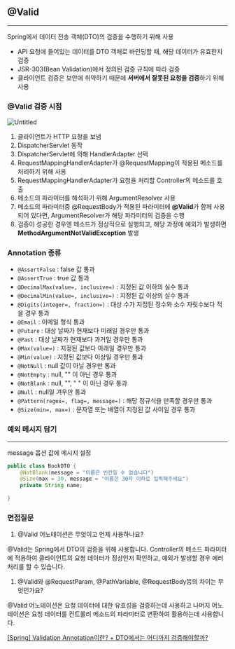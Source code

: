 ## @Valid

---

Spring에서 데이터 전송 객체(DTO)의 검증을 수행하기 위해 사용

- API 요청에 들어있는 데이터를 DTO 객체로 바인딩할 때, 해당 데이터가 유효한지 검증
- JSR-303(Bean Validation)에서 정의된 검증 규칙에 따라 검증
- 클라이언트 검증은 보안에 취약하기 때문에 **서버에서 잘못된 요청을 검증**하기 위해 사용

### @Valid 검증 시점

![Untitled](https://s3-us-west-2.amazonaws.com/secure.notion-static.com/1fc5d247-c16c-4103-9d86-86d122ba844f/Untitled.png)

1. 클라이언트가 HTTP 요청을 보냄
2. DispatcherServlet 동작
3. DispatcherServlet에 의해 HandlerAdapter 선택
4. RequestMappingHandlerAdapter가 @RequestMapping이 적용된 메소드를 처리하기 위해 사용
5. RequestMappingHandlerAdapter가 요청을 처리할 Controller의 메소드를 호출
6. 메소드의 파라미터를 해석하기 위해 ArgumentResolver 사용
7. 메소드의 파라미터중 @RequestBody가 적용된 파라미터에 **@Valid**가 함께 사용되어 있다면, ArgumentResolver가 해당 파라미터의 검증을 수행
8. 검증이 성공한 경우엔 메소드가 정상적으로 실행되고, 해당 과정에 예외가 발생하면 **MethodArgumentNotValidException** 발생

### Annotation 종류

- `@AssertFalse` : false 값 통과
- `@AssertTrue` : true 값 통과
- `@DecimalMax(value=, inclusive=)` : 지정된 값 이하의 실수 통과
- `@DecimalMin(value=, inclusive=)` : 지정된 값 이상의 실수 통과
- `@Digits(integer=, fraction=)` : 대상 수가 지정된 정수와 소수 자릿수보다 적을 경우 통과
- `@Email` : 이메일 형식 통과
- `@Future` : 대상 날짜가 현재보다 미래일 경우만 통과
- `@Past` : 대상 날짜가 현재보다 과거일 경우만 통과
- `@Max(value=)` : 지정된 값보다 아래일 경우만 통과
- `@Min(value)` : 지정된 값보다 이상일 경우만 통과
- `@NotNull` : null 값이 아닐 경우만 통과
- `@NotEmpty` : null, "" 이 아닌 경우 통과
- `@NotBlank` : null, "", " " 이 아닌 경우 통과
- `@Null` : null일 겨우만 통과
- `@Pattern(regex=, flag=, message=)` : 해당 정규식을 만족할 경우만 통과
- `@Size(min=, max=)` : 문자열 또는 배열이 지정된 값 사이일 경우 통과

### 예외 메시지 담기

---

message 옵션 값에 메시지 설정

```java
public class BookDTO {
    @NotBlank(message = "이름은 빈칸일 수 없습니다")
    @Size(max = 30, message = "이름은 30자 이하로 입력해주세요")
    private String name;
   
}
```

### 면접질문

1. @Valid 어노테이션은 무엇이고 언제 사용하나요?

@Valid는 Spring에서 DTO의 검증을 위해 사용합니다. Controller의 메소드 파라미터에 적용하여 클라이언트의 요청 데이터가 정상인지 확인하고, 예외가 발생할 경우 에러 처리를 할 수 있습니다.

1. @Valid와 @RequestParam, @PathVariable, @RequestBody등의 차이는 무엇인가요?

@Valid 어노테이션은 요청 데이터에 대한 유효성을 검증하는데 사용하고 나머지 어노테이션은 요청 데이터를 컨트롤러 메소드의 파라미터로 변환하여 활용하는데 사용합니다.

[[Spring] Validation Annotation이란? + DTO에서는 어디까지 검증해야할까?](https://seongwon.dev/Spring-MVC/20220622-Valid란/)

[](https://github.com/devSquad-study/2023-CS-Study/blob/main/Spring/spring_@valid.md)
